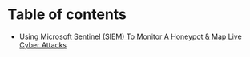 # Table of contents

* [Using Microsoft Sentinel (SIEM) To Monitor A Honeypot & Map Live Cyber Attacks](README.md)
